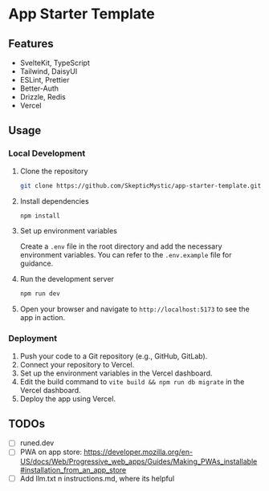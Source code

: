 # App Starter Template

## Features

- SvelteKit, TypeScript
- Tailwind, DaisyUI
- ESLint, Prettier
- Better-Auth
- Drizzle, Redis
- Vercel

## Usage

### Local Development

1. Clone the repository

   ```bash
   git clone https://github.com/SkepticMystic/app-starter-template.git
   ```

2. Install dependencies

   ```bash
   npm install
   ```

3. Set up environment variables

   Create a `.env` file in the root directory and add the necessary environment variables. You can refer to the `.env.example` file for guidance.

4. Run the development server

   ```bash
   npm run dev
   ```

5. Open your browser and navigate to `http://localhost:5173` to see the app in action.

### Deployment

1. Push your code to a Git repository (e.g., GitHub, GitLab).
2. Connect your repository to Vercel.
3. Set up the environment variables in the Vercel dashboard.
4. Edit the build command to `vite build && npm run db migrate` in the Vercel dashboard.
5. Deploy the app using Vercel.

## TODOs

- [ ] runed.dev
- [ ] PWA on app store: https://developer.mozilla.org/en-US/docs/Web/Progressive_web_apps/Guides/Making_PWAs_installable#installation_from_an_app_store
- [ ] Add llm.txt n instructions.md, where its helpful
